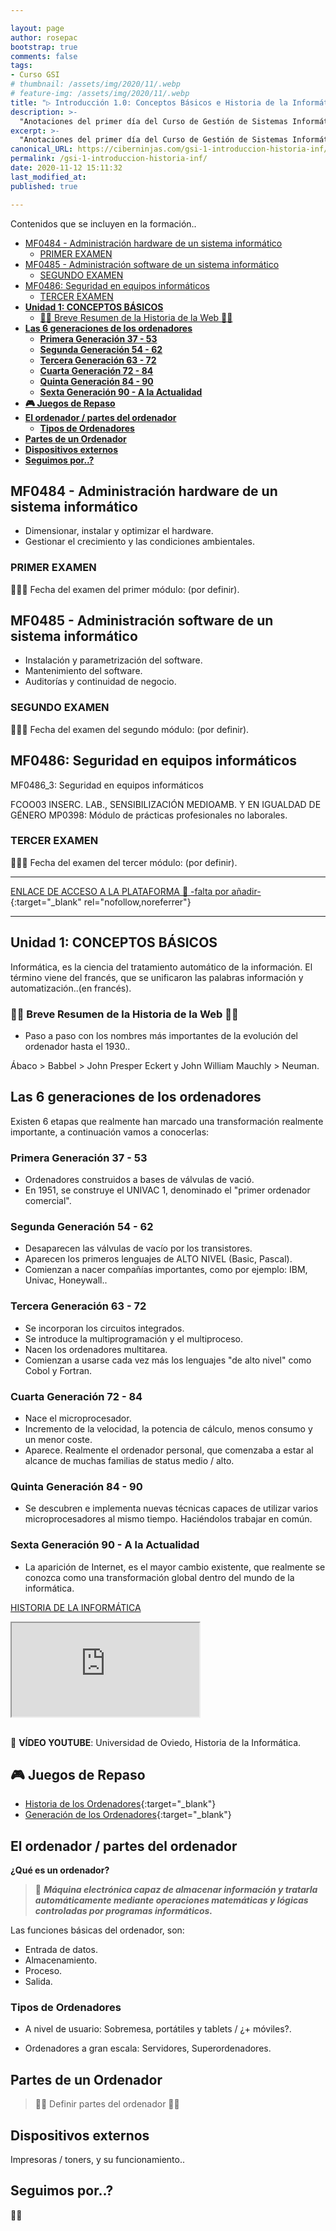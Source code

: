 ```yaml
---

layout: page
author: rosepac
bootstrap: true
comments: false
tags:
- Curso GSI
# thumbnail: /assets/img/2020/11/.webp
# feature-img: /assets/img/2020/11/.webp
title: "▷ Introducción 1.0: Conceptos Básicos e Historia de la Informática"
description: >-
  "Anotaciones del primer día del Curso de Gestión de Sistemas Informáticos y un corto repaso a la historia de la informática."
excerpt: >-
  "Anotaciones del primer día del Curso de Gestión de Sistemas Informáticos y un corto repaso a la historia de la informática."
canonical_URL: https://ciberninjas.com/gsi-1-introduccion-historia-inf/
permalink: /gsi-1-introduccion-historia-inf/
date: 2020-11-12 15:11:32
last_modified_at: 
published: true

---
```


Contenidos que se incluyen en la formación..

- [MF0484 - Administración hardware de un sistema informático](#mf0484---administración-hardware-de-un-sistema-informático)
  - [PRIMER EXAMEN](#primer-examen)
- [MF0485 - Administración software de un sistema informático](#mf0485---administración-software-de-un-sistema-informático)
  - [SEGUNDO EXAMEN](#segundo-examen)
- [MF0486: Seguridad en equipos informáticos](#mf0486-seguridad-en-equipos-informáticos)
  - [TERCER EXAMEN](#tercer-examen)
- [**Unidad 1: CONCEPTOS BÁSICOS**](#unidad-1-conceptos-básicos)
  - [👷‍♂️ Breve Resumen de la Historia de la Web 👷‍♂️](#️-breve-resumen-de-la-historia-de-la-web-️)
- [**Las 6 generaciones de los ordenadores**](#las-6-generaciones-de-los-ordenadores)
  - [**Primera Generación 37 - 53**](#primera-generación-37---53)
  - [**Segunda Generación 54 - 62**](#segunda-generación-54---62)
  - [**Tercera Generación 63 - 72**](#tercera-generación-63---72)
  - [**Cuarta Generación 72 - 84**](#cuarta-generación-72---84)
  - [**Quinta Generación 84 - 90**](#quinta-generación-84---90)
  - [**Sexta Generación 90 - A la Actualidad**](#sexta-generación-90---a-la-actualidad)
- [**🎮 Juegos de Repaso**](#-juegos-de-repaso)
- [**El ordenador / partes del ordenador**](#el-ordenador--partes-del-ordenador)
  - [**Tipos de Ordenadores**](#tipos-de-ordenadores)
- [**Partes de un Ordenador**](#partes-de-un-ordenador)
- [**Dispositivos externos**](#dispositivos-externos)
- [**Seguimos por..?**](#seguimos-por)

## MF0484 - Administración hardware de un sistema informático

- Dimensionar, instalar y optimizar el hardware.
- Gestionar el crecimiento y las condiciones ambientales.

### PRIMER EXAMEN 

👷‍♂️📆 Fecha del examen del primer módulo: (por definir).

## MF0485 - Administración software de un sistema informático 

- Instalación y parametrización del software.
- Mantenimiento del software.
- Auditorías y continuidad de negocio.

### SEGUNDO EXAMEN 

👷‍♂️📆 Fecha del examen del segundo módulo: (por definir).

## MF0486: Seguridad en equipos informáticos

MF0486_3: Seguridad en equipos informáticos
<!-- https://www.intergrupo.net/desempleados-larga-duracion-presencial/gestion-de-sistemas-informaticos/ -->
FCOO03 INSERC. LAB., SENSIBILIZACIÓN MEDIOAMB. Y EN IGUALDAD DE GÉNERO
MP0398: Módulo de prácticas profesionales no laborales.

### TERCER EXAMEN 

👷‍♂️📆 Fecha del examen del tercer módulo: (por definir).

---

[ENLACE DE ACCESO A LA PLATAFORMA 🚪 -falta por añadir-](){:target="_blank" rel="nofollow,noreferrer"}

---

## **Unidad 1: CONCEPTOS BÁSICOS**

Informática, es la ciencia del tratamiento automático de la información. El término viene del francés, que se unificaron las palabras información y automatización..(en francés).

### 👷‍♂️ Breve Resumen de la Historia de la Web 👷‍♂️

- Paso a paso con los nombres más importantes de la evolución del ordenador hasta el 1930..

Ábaco > Babbel > John Presper Eckert y John William Mauchly > Neuman.

## **Las 6 generaciones de los ordenadores**

Existen 6 etapas que realmente han marcado una transformación realmente importante, a continuación vamos a conocerlas:

### **Primera Generación 37 - 53**

- Ordenadores construidos a bases de válvulas de vació.
- En 1951, se construye el UNIVAC 1, denominado el "primer ordenador comercial".

###  **Segunda Generación 54 - 62**

- Desaparecen las válvulas de vacío por los transistores.
- Aparecen los primeros lenguajes de ALTO NIVEL (Basic, Pascal).
- Comienzan a nacer compañías importantes, como por ejemplo: IBM, Univac, Honeywall..

### **Tercera Generación 63 - 72**

- Se incorporan los circuitos integrados.
- Se introduce la multiprogramación y el multiproceso.
- Nacen los ordenadores multitarea.
- Comienzan a usarse cada vez más los lenguajes "de alto nivel" como Cobol y Fortran.

### **Cuarta Generación 72 - 84**

- Nace el microprocesador.
- Incremento de la velocidad, la potencia de cálculo, menos consumo y un menor coste.
- Aparece. Realmente el ordenador personal, que comenzaba a estar al alcance de muchas familias de status medio / alto.

### **Quinta Generación 84 - 90**

- Se descubren e implementa nuevas técnicas capaces de utilizar varios microprocesadores al mismo tiempo. Haciéndolos trabajar en común.

### **Sexta Generación 90 - A la Actualidad**

- La aparición de Internet, es el mayor cambio existente, que realmente se conozca como una transformación global dentro del mundo de la informática.

[HISTORIA DE LA INFORMÁTICA]()

<div class="embed-responsive embed-responsive-16by9">
  <iframe class="embed-responsive-item" src="https://www.youtube-nocookie.com/embed/6sTPEtzNIsA" allowfullscreen></iframe>
</div><br/>

🎥 **VÍDEO YOUTUBE**: Universidad de Oviedo, Historia de la Informática.

## **🎮 Juegos de Repaso**

- [Historia de los Ordenadores](https://es.educaplay.com/recursos-educativos/3898957-historia_ordenadores.html){:target="_blank"}
- [Generación de los Ordenadores](https://es.educaplay.com/es/recursoseducativos/3898960/generaciones_ordenadores.htm){:target="_blank"}

## **El ordenador / partes del ordenador**

**¿Qué es un ordenador?**

> 🌟 ***Máquina electrónica capaz de almacenar información y tratarla automáticamente mediante operaciones matemáticas y lógicas controladas por programas informáticos.***

Las funciones básicas del ordenador, son:

- Entrada de datos.
- Almacenamiento.
- Proceso.
- Salida.

### **Tipos de Ordenadores**

- A nivel de usuario: Sobremesa, portátiles y tablets / ¿+ móviles?.

- Ordenadores a gran escala: Servidores, Superordenadores.

## **Partes de un Ordenador**

> 👷‍♂️ Definir partes del ordenador 👷‍♂️

## **Dispositivos externos**

Impresoras / toners, y su funcionamiento..

## **Seguimos por..?**

👷‍♂️